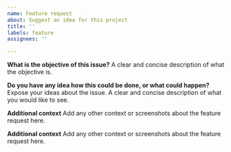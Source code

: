 ```yaml
---
name: Feature request
about: Suggest an idea for this project
title: ''
labels: feature
assignees: ''

---
```


**What is the objective of this issue?**
A clear and concise description of what the objective is. 

**Do you have any idea how this could be done, or what could happen?**
Expose your ideas about the issue. A clear and concise description of what you would like to see.

**Additional context**
Add any other context or screenshots about the feature request here.


**Additional context**
Add any other context or screenshots about the feature request here.
